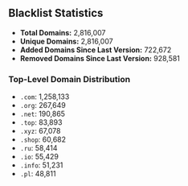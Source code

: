 ## Blacklist Statistics

- **Total Domains:** 2,816,007
- **Unique Domains:** 2,816,007
- **Added Domains Since Last Version:** 722,672
- **Removed Domains Since Last Version:** 928,581

### Top-Level Domain Distribution

-  `.com`: 1,258,133
-  `.org`: 267,649
-  `.net`: 190,865
-  `.top`: 83,893
-  `.xyz`: 67,078
-  `.shop`: 60,682
-  `.ru`: 58,414
-  `.io`: 55,429
-  `.info`: 51,231
-  `.pl`: 48,811
